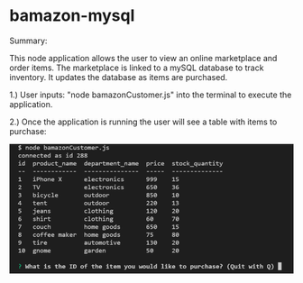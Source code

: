 # bamazon-mysql


Summary:

This node application allows the user to view an online marketplace and order items. The marketplace is linked to a mySQL database to track inventory. It updates the database as items are purchased.

1.) User inputs: "node bamazonCustomer.js" into the terminal to execute the application.

2.) Once the application is running the user will see a table with items to purchase:

![Alt text](/images/capture1.png?raw=true "Initial Table Screenshot")




